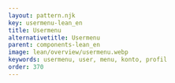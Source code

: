```yaml
---
layout: pattern.njk
key: usermenu-lean_en
title: Usermenu
alternativetitle: Usermenu
parent: components-lean_en
image: lean/overview/usermenu.webp
keywords: usermenu, user, menu, konto, profil
order: 370
---
```


